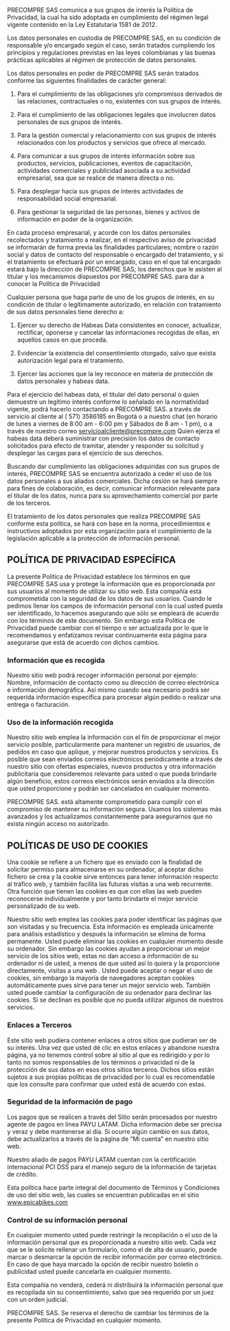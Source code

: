 
PRECOMPRE SAS comunica a sus grupos de interés la Política de Privacidad, la cual ha sido adoptada en cumplimiento del régimen legal vigente contenido en la Ley Estatutaria 1581 de 2012.

Los datos personales en custodia de PRECOMPRE SAS, en su condición de responsable y/o encargado según el caso, serán tratados cumpliendo los principios y regulaciones previstas en las leyes colombianas y las buenas prácticas aplicables al régimen de protección de datos personales.

Los datos personales en poder de PRECOMPRE SAS serán tratados conforme las siguientes finalidades de carácter general:

1. Para el cumplimiento de las obligaciones y/o compromisos derivados de las relaciones, contractuales o no, existentes con sus grupos de interés.

2. Para el cumplimiento de las obligaciones legales que involucren datos personales de sus grupos de interés.

3. Para la gestión comercial y relacionamiento con sus grupos de interés relacionados con los productos y servicios que ofrece al mercado.

4. Para comunicar a sus grupos de interés información sobre sus productos, servicios, publicaciones, eventos de capacitación, actividades comerciales y publicidad asociada a su actividad empresarial, sea que se realice de manera directa o no.

5. Para desplegar hacia sus grupos de interés actividades de responsabilidad social empresarial.

6. Para gestionar la seguridad de las personas, bienes y activos de información en poder de la organización.

En cada proceso empresarial, y acorde con los datos personales recolectados y tratamiento a realizar, en el respectivo aviso de privacidad se informarán de forma previa las finalidades particulares; nombre o razón social y datos de contacto del responsable o encargado del tratamiento, y si el tratamiento se efectuará por un encargado, caso en el que tal encargado estará bajo la dirección de PRECOMPRE SAS; los derechos que le asisten al titular y los mecanismos dispuestos por PRECOMPRE SAS. para dar a conocer la Política de Privacidad

Cualquier persona que haga parte de uno de los grupos de interés, en su condición de titular o legítimamente autorizado, en relación con tratamiento de sus datos personales tiene derecho a:

1. Ejercer su derecho de Habeas Data consistentes en conocer, actualizar, rectificar, oponerse y cancelar las informaciones recogidas de ellas, en aquellos casos en que proceda.

2. Evidenciar la existencia del consentimiento otorgado, salvo que exista autorización legal para el tratamiento.

3. Ejercer las acciones que la ley reconoce en materia de protección de datos personales y habeas data.

Para el ejercicio del habeas data, el titular del dato personal o quien demuestre un legítimo interés conforme lo señalado en la normatividad vigente, podrá hacerlo contactando a PRECOMPRE SAS. a través de servicio al cliente al ( 571) 3586185  en Bogotá o a nuestro chat (en horario de lunes a viernes de 8:00 am - 6:00 pm y Sábados de 8 am - 1 pm), o a través de nuestro correo servicioalcliente@precompre.com Quien ejerza el habeas data deberá suministrar con precisión los datos de contacto solicitados para efecto de tramitar, atender y responder su solicitud y desplegar las cargas para el ejercicio de sus derechos.

Buscando dar cumplimiento las obligaciones adquiridas con sus grupos de interés, PRECOMPRE SAS se encuentra autorizado a ceder el uso de los datos personales a sus aliados comerciales. Dicha cesión se hará siempre para fines de colaboración, es decir, comunicar información relevante para el titular de los datos, nunca para su aprovechamiento comercial por parte de los terceros.

El tratamiento de los datos personales que realiza PRECOMPRE SAS conforme esta política, se hará con base en la norma, procedimientos e instructivos adoptados por esta organización para el cumplimiento de la legislación aplicable a la protección de información personal.


## POLÍTICA DE PRIVACIDAD ESPECÍFICA


La presente Política de Privacidad establece los términos en que PRECOMPRE SAS usa y protege la información que es proporcionada por sus usuarios al momento de utilizar su sitio web. Esta compañía está comprometida con la seguridad de los datos de sus usuarios. Cuando le pedimos llenar los campos de información personal con la cual usted pueda ser identificado, lo hacemos asegurando que sólo se empleará de acuerdo con los términos de este documento. Sin embargo esta Política de Privacidad puede cambiar con el tiempo o ser actualizada por lo que le recomendamos y enfatizamos revisar continuamente esta página para asegurarse que está de acuerdo con dichos cambios.

###	Información que es recogida

Nuestro sitio web podrá recoger información personal por ejemplo: Nombre,  información de contacto como  su dirección de correo electrónica e información demográfica. Así mismo cuando sea necesario podrá ser requerida información específica para procesar algún pedido o realizar una entrega o facturación.

### Uso de la información recogida

Nuestro sitio web emplea la información con el fin de proporcionar el mejor servicio posible, particularmente para mantener un registro de usuarios, de pedidos en caso que aplique, y mejorar nuestros productos y servicios.  Es posible que sean enviados correos electrónicos periódicamente a través de nuestro sitio con ofertas especiales, nuevos productos y otra información publicitaria que consideremos relevante para usted o que pueda brindarle algún beneficio, estos correos electrónicos serán enviados a la dirección que usted proporcione y podrán ser cancelados en cualquier momento.

PRECOMPRE SAS. está altamente comprometido para cumplir con el compromiso de mantener su información segura. Usamos los sistemas más avanzados y los actualizamos constantemente para asegurarnos que no exista ningún acceso no autorizado.

## POLÍTICAS DE USO DE COOKIES

Una cookie se refiere a un fichero que es enviado con la finalidad de solicitar permiso para almacenarse en su ordenador, al aceptar dicho fichero se crea y la cookie sirve entonces para tener información respecto al tráfico web, y también facilita las futuras visitas a una web recurrente. Otra función que tienen las cookies es que con ellas las web pueden reconocerse individualmente y por tanto brindarte el mejor servicio personalizado de su web.

Nuestro sitio web emplea las cookies para poder identificar las páginas que son visitadas y su frecuencia. Esta información es empleada únicamente para análisis estadístico y después la información se elimina de forma permanente. Usted puede eliminar las cookies en cualquier momento desde su ordenador. Sin embargo las cookies ayudan a proporcionar un mejor servicio de los sitios web, estas no dan acceso a información de su ordenador ni de usted, a menos de que usted así lo quiera y la proporcione directamente, visitas a una web . Usted puede aceptar o negar el uso de cookies, sin embargo la mayoría de navegadores aceptan cookies automáticamente pues sirve para tener un mejor servicio web. También usted puede cambiar la configuración de su ordenador para declinar las cookies. Si se declinan es posible que no pueda utilizar algunos de nuestros servicios.

### Enlaces a Terceros

Este sitio web pudiera contener enlaces a otros sitios que pudieran ser de su interés. Una vez que usted dé clic en estos enlaces y abandone nuestra página, ya no tenemos control sobre al sitio al que es redirigido y por lo tanto no somos responsables de los términos o privacidad ni de la protección de sus datos en esos otros sitios terceros. Dichos sitios están sujetos a sus propias políticas de privacidad por lo cual es recomendable que los consulte para confirmar que usted está de acuerdo con estas.

### Seguridad de la información de pago

Los pagos que se realicen a través del Sitio serán procesados por nuestro agente de pagos en línea PAYU LATAM. Dicha información debe ser precisa y veraz y debe mantenerse al día. Si ocurre algún cambio en sus datos, debe actualizarlos a través de la página de “Mi cuenta” en nuestro sitio web.

Nuestro aliado de pagos PAYU LATAM cuentan con la certificación internacional PCI DSS para el manejo seguro de la información de tarjetas de crédito.

Esta política hace parte integral del documento de Términos y Condiciones de uso del sitio web, las cuales se encuentran publicadas en el sitio www.epicabikes.com

### Control de su información personal

En cualquier momento usted puede restringir la recopilación o el uso de la información personal que es proporcionada a nuestro sitio web.  Cada vez que se le solicite rellenar un formulario, como el de alta de usuario, puede marcar o desmarcar la opción de recibir información por correo electrónico.  En caso de que haya marcado la opción de recibir nuestro boletín o publicidad usted puede cancelarla en cualquier momento.

Esta compañía no venderá, cederá ni distribuirá la información personal que es recopilada sin su consentimiento, salvo que sea requerido por un juez con un orden judicial.

PRECOMPRE SAS. Se reserva el derecho de cambiar los términos de la presente Política de Privacidad en cualquier momento.

